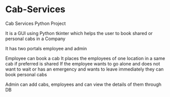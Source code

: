 # Cab-Services
Cab Services Python Project

It is a GUI using Python tkinter which helps the user to book shared or personal cabs in a Company

It has two portals employee and admin

Employee can book a cab
It places the employees of one location in a same cab if preferred is shared
If the employee wants to go alone and does not want to wait or has an emergency and wants to leave immediately they can book personal cabs

Admin can add cabs, employees and can view the details of them through DB 
